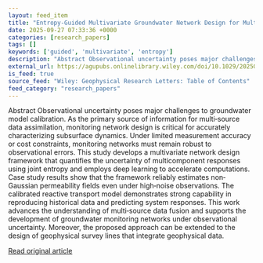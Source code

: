 ```yaml
---
layout: feed_item
title: "Entropy‐Guided Multivariate Groundwater Network Design for Multi‐Source Data Assimilation Under Observational Uncertainty"
date: 2025-09-27 07:33:36 +0000
categories: [research_papers]
tags: []
keywords: ['guided', 'multivariate', 'entropy']
description: "Abstract Observational uncertainty poses major challenges to groundwater model calibration"
external_url: https://agupubs.onlinelibrary.wiley.com/doi/10.1029/2025GL117466?af=R
is_feed: true
source_feed: "Wiley: Geophysical Research Letters: Table of Contents"
feed_category: "research_papers"
---
```


Abstract Observational uncertainty poses major challenges to groundwater model calibration. As the primary source of information for multi‐source data assimilation, monitoring network design is critical for accurately characterizing subsurface dynamics. Under limited measurement accuracy or cost constraints, monitoring networks must remain robust to observational errors. This study develops a multivariate network design framework that quantifies the uncertainty of multicomponent responses using joint entropy and employs deep learning to accelerate computations. Case study results show that the framework reliably estimates non‐Gaussian permeability fields even under high‐noise observations. The calibrated reactive transport model demonstrates strong capability in reproducing historical data and predicting system responses. This work advances the understanding of multi‐source data fusion and supports the development of groundwater monitoring networks under observational uncertainty. Moreover, the proposed approach can be extended to the design of geophysical survey lines that integrate geophysical data.

[Read original article](https://agupubs.onlinelibrary.wiley.com/doi/10.1029/2025GL117466?af=R)
